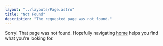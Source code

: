 ```yaml
---
layout: "../layouts/Page.astro"
title: "Not Found"
description: "The requested page was not found."
---
```


Sorry! That page was not found. Hopefully navigating [home](/) helps you find what you're looking for.
